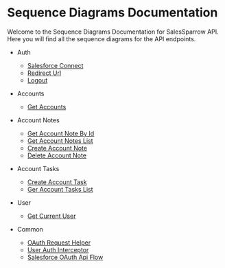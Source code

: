 # Sequence Diagrams Documentation

Welcome to the Sequence Diagrams Documentation for SalesSparrow API.
Here you will find all the sequence diagrams for the API endpoints.

- Auth
  - [Salesforce Connect](./Auth/SalesforceConnect.mermaid)
  - [Redirect Url](./Auth/RedirectUrl.mermaid)
  - [Logout](./Auth/Logout.mermaid)

- Accounts
  - [Get Accounts](./Accounts/GetAccounts.mermaid)
  
- Account Notes
  - [Get Account Note By Id](./AccountNotes/GetNoteById.mermaid)
  - [Get Account Notes List](./AccountNotes/GetNotesList.mermaid)
  - [Create Account Note](./AccountNotes/CreateNote.mermaid)
  - [Delete Account Note](./AccountNotes/DeleteNote.mermaid)

- Account Tasks
  - [Create Account Task](./AccountTasks/CreateTask.mermaid)
  - [Ger Account Tasks List](./AccountTasks/GetTasksList.mermaid)

- User
  - [Get Current User](./User/GetCurrentUser.mermaid)

- Common
  - [OAuth Request Helper](./Common/OAuthRequestHelper.mermaid)
  - [User Auth Interceptor](./Common/UserAuthIntercepter.mermaid)
  - [Salesforce OAuth Api Flow](./Common/SalesforceOAuthApiFlow.mermaid)
